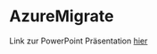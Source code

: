 # AzureMigrate

Link zur PowerPoint Präsentation [hier](https://1drv.ms/p/s!Ah3kyMI0Hv0ij5M6GCy-_EIThTa0OQ?e=c43sUV)